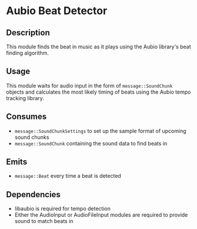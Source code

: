 Aubio Beat Detector
===================

## Description

This module finds the beat in music as it plays using the Aubio library's beat
finding algorithm.

## Usage

This module waits for audio input in the form of `message::SoundChunk` objects
and calculates the most likely timing of beats using the Aubio tempo tracking
library.

## Consumes

* `message::SoundChunkSettings` to set up the sample format of upcoming sound
  chunks
* `message::SoundChunk` containing the sound data to find beats in

## Emits

* `message::Beat` every time a beat is detected

## Dependencies

* libaubio is required for tempo detection
* Either the AudioInput or AudioFileInput modules are required to provide sound
  to match beats in

